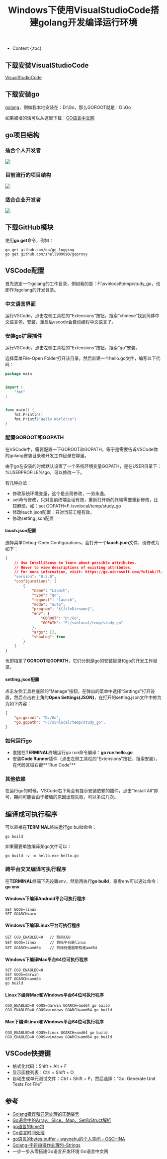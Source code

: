 ﻿---
layout:		post
category:	"golang"
title:		"Windows下使用VisualStudioCode搭建golang开发编译运行环境"
tags:		[golang,VSCode]
---
- Content
{:toc}

## 下载安装VisualStudioCode
[VisualStudioCode](https://code.visualstudio.com/)

## 下载安装go
[golang](https://golang.google.cn/)，例如我本地安装在：D:\Go，那么GOROOT就是：D:\Go

如果被墙的话可以从这里下载：[GO语言中文网](https://studygolang.com/dl)

## go项目结构
### 适合个人开发者

![](http://p1.pstatp.com/large/pgc-image/49dee181bb954532bbb1653306433e4a)

### 目前流行的项目结构

![](http://p9.pstatp.com/large/pgc-image/bcedcf8d3f6945adbb8365e0ea6aaf26)

###  适合企业开发者

![](http://p3.pstatp.com/large/pgc-image/6face645ed5347ccabcf8a145ab186f2)

## 下载GitHub模块
使用**go get**命令，例如：

```
go get github.com/op/go-logging
go get github.com/shell909090/goproxy
```

## VSCode配置

首先选定一个golang的工作目录，例如我的是：F:\svnlocal\temp\study_go，也即作为golang的开发目录。

### 中文语言界面
运行VSCode，点击左侧工具栏的“Extensions”按钮，搜索“chinese”找到简体中文语言包，安装，重启后vscode会自动编程中文语言了。

### 安装go扩展插件
运行VSCode，点击左侧工具栏的“Extensions”按钮，搜索“go”安装。

选择菜单File-Open Folder打开该目录，然后新建一个hello.go文件，编写以下代码：

```go
package main


import (
	"fmt"
)


func main() {
	fmt.Println()
    fmt.Printf("Hello World!\n")
}
```

### 配置GOROOT和GOPATH
在VSCode中，需要配置一下GOROOT和GOPATH，等于是需要告诉VSCode你的golang安装目录和开发工作目录在哪里。

由于go在安装的时候默认设置了一个系统环境变量GOPATH，是在USER目录下：%USERPROFILE%\go，可以修改一下。

有几种办法：
- 修改系统环境变量，这个是全局修改，一劳永逸。
- set命令修改，只对当前终端会话有效，重新打开新的终端需要重新修改，比较麻烦。如：set GOPATH=F:/svnlocal/temp/study_go
- 修改lauch.json配置：只对当前工程有效。
- 修改setting.json配置

#### lauch.json配置
选择菜单Debug-Open Configurations，会打开一个**lauch.json**文件，请修改为如下：

```json
{
    // Use IntelliSense to learn about possible attributes.
    // Hover to view descriptions of existing attributes.
    // For more information, visit: https://go.microsoft.com/fwlink/?linkid=830387
    "version": "0.2.0",
    "configurations": [
        {
            "name": "Launch",
            "type": "go",
            "request": "launch",
            "mode": "auto",
            "program": "${fileDirname}",
            "env": {
                "GOROOT": "D:/Go",
                "GOPATH": "F:/svnlocal/temp/study_go"
            },
            "args": [],
            "showLog": true
        }
    ]
}
```

也即指定了**GOROOT**和**GOPATH**，它们分别是go的安装目录和go的开发工作目录。

#### setting.json配置
点击左侧工具栏底部的“Manage”按钮，在弹出的菜单中选择“Settings”打开设置，然后点击右上角的**Open Settings(JSON)**，在打开的setting.json文件中修为为如下内容：

```json
{
    "go.goroot": "D:/Go",
    "go.gopath": "F:/svnlocal/temp/study_go",
}
```

### 如何运行go
- 直接在**TERMINAL**终端运行go run命令编译：**go run hello.go**
- 安装**Code Runner**插件（点击左侧工具栏的“Extensions”按钮，搜索安装），在代码区域右键**“Run Code”**


### 其他依赖
在运行go的时候，VSCode右下角会有提示安装依赖的插件，点击“Install All”即可，期间可能会由于被墙的原因出现失败，可以多试几次。


## 编译成可执行程序
可以直接在**TERMINAL**终端运行go build命令：

```
go build
```

如果需要单独编译某go文件可以：

```
go build -v -o hello.exe hello.go
```

### 跨平台交叉编译可执行程序
在**TERMINAL**终端下先设置env，然后再执行**go build**，查看env可以通过命令：**go env**

#### Windows下编译Android平台可执行程序

```
SET GOOS=linux
SET GOARCH=arm
```

#### Windows下编译Linux平台可执行程序

```
SET CGO_ENABLED=0 	// 禁用CGO
SET GOOS=linux 		// 目标平台是linux
SET GOARCH=amd64 	// 目标处理器架构是amd64
```

#### Windows下编译Mac平台64位可执行程序
```
SET CGO_ENABLED=0
SET GOOS=darwin
SET GOARCH=amd64
go build
```

#### Linux下编译Mac和Windows平台64位可执行程序

```
CGO_ENABLED=0 GOOS=darwin GOARCH=amd64 go build
CGO_ENABLED=0 GOOS=windows GOARCH=amd64 go build
```

#### Mac下编译Linux和Windows平台64位可执行程序

```
CGO_ENABLED=0 GOOS=linux GOARCH=amd64 go build
CGO_ENABLED=0 GOOS=windows GOARCH=amd64 go build
```


## VSCode快捷键
- 格式化代码：Shift + Alt + F 
- 显示函数列表：Ctrl + Shift + O
- 自动生成单元测试文件：Ctrl + Shift + P，然后选择：“Go: Generate Unit Tests For File”

## 参考
- [Golang错误和异常处理的正确姿势](https://www.jianshu.com/p/f30da01eea97)
- [Go语言中的Array、Slice、Map、Set和Struct解析](https://www.jianshu.com/p/247ba63ad8db)
- [go语言的time包](https://my.oschina.net/u/943306/blog/149395)
- [Go语言时间处理](http://kiritor.github.io/2015/04/15/Go%E8%AF%AD%E8%A8%80%E6%97%B6%E9%97%B4%E5%A4%84%E7%90%86/)
- [go语言的bytes\.buffer \- waynehu的个人空间 \- OSCHINA](https://my.oschina.net/u/943306/blog/127981)
- [Golang\-字符串操作处理包\-Strings](http://www.nljb.net/default/Golang-%E5%AD%97%E7%AC%A6%E4%B8%B2%E6%93%8D%E4%BD%9C%E5%A4%84%E7%90%86%E5%8C%85-Strings/)
- 一步一步从零搭建Go语言开发环境 Go语言中文网


